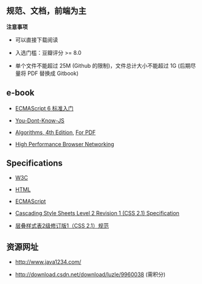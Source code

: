 ## 规范、文档，前端为主

**注意事项**

* 可以直接下载阅读

* 入选门槛：豆瓣评分 >= 8.0

* 单个文件不能超过 25M (Github 的限制)，文件总计大小不能超过 1G (后期尽量将 PDF 替换成 Gitbook)

## e-book

* [ECMAScript 6 标准入门](http://es6.ruanyifeng.com/)

* [You-Dont-Know-JS](https://github.com/getify/You-Dont-Know-JS)

* [Algorithms, 4th Edition](https://algs4.cs.princeton.edu/home/),  [For PDF](http://freecomputerbooks.com/Algorithms-4th-Edition-by-Robert-Sedgewick-and-Kevin-Wayne.html)

* [High Performance Browser Networking](https://hpbn.co/)
## Specifications

* [W3C](https://www.w3.org/TR/)

* [HTML](https://whatwg.org/)

* [ECMAScript](http://www.ecma-international.org/publications/standards/Ecma-262.htm)

* [Cascading Style Sheets Level 2 Revision 1 (CSS 2.1) Specification](https://www.w3.org/TR/2011/REC-CSS2-20110607/)

* [层叠样式表2级修订版1（CSS 2.1）规范](http://www.ayqy.net/doc/css2-1/cover.html)

## 资源网址 ##

* http://www.java1234.com/

* http://download.csdn.net/download/luzle/9960038 (需积分)
